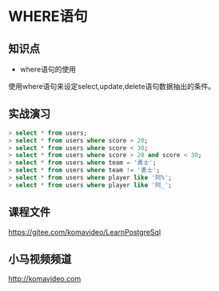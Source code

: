 WHERE语句
==========

## 知识点

* where语句的使用

使用where语句来设定select,update,delete语句数据抽出的条件。

## 实战演习

~~~sql
> select * from users;
> select * from users where score > 20;
> select * from users where score < 30;
> select * from users where score > 20 and score < 30;
> select * from users where team = '勇士';
> select * from users where team != '勇士';
> select * from users where player like '阿%';
> select * from users where player like '阿_';
~~~

## 课程文件

https://gitee.com/komavideo/LearnPostgreSql

## 小马视频频道

http://komavideo.com
